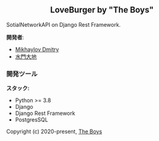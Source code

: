 <h2 align="center">LoveBurger by "The Boys"</h2>

SotialNetworkAPI on Django Rest Framework.

**開発者**:
- [Mikhaylov Dmitry](https://github.com//charopevez)
- [水門大地](https://github.com/Hir0v0)


### 開発ツール

**スタック:**
- Python >= 3.8
- Django
- Django Rest Framework
- PostgresSQL

Copyright (c) 2020-present, [The Boys](https://github.com/IT-The-Boys)



